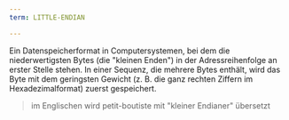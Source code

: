 ```yaml
---
term: LITTLE-ENDIAN

---
```

Ein Datenspeicherformat in Computersystemen, bei dem die niederwertigsten Bytes (die "kleinen Enden") in der Adressreihenfolge an erster Stelle stehen. In einer Sequenz, die mehrere Bytes enthält, wird das Byte mit dem geringsten Gewicht (z. B. die ganz rechten Ziffern im Hexadezimalformat) zuerst gespeichert.

> im Englischen wird petit-boutiste mit "kleiner Endianer" übersetzt